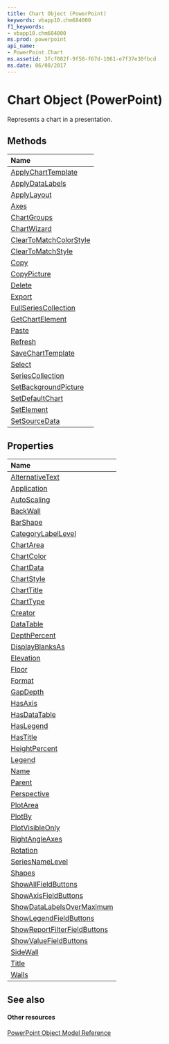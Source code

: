 ```yaml
---
title: Chart Object (PowerPoint)
keywords: vbapp10.chm684000
f1_keywords:
- vbapp10.chm684000
ms.prod: powerpoint
api_name:
- PowerPoint.Chart
ms.assetid: 3fcf082f-9f58-f67d-1061-e7f37e30fbcd
ms.date: 06/08/2017
---
```



# Chart Object (PowerPoint)

Represents a chart in a presentation.


## Methods



|**Name**|
|:-----|
|[ApplyChartTemplate](http://msdn.microsoft.com/library/53d9e347-1a32-17a1-6426-38776bb87494%28Office.15%29.aspx)|
|[ApplyDataLabels](http://msdn.microsoft.com/library/9d712577-82cc-5d8d-69d1-f5fbaf02c820%28Office.15%29.aspx)|
|[ApplyLayout](http://msdn.microsoft.com/library/94368674-4ecb-a3aa-da91-8e92980d3cc8%28Office.15%29.aspx)|
|[Axes](http://msdn.microsoft.com/library/6f740a9e-2baa-5a84-ea51-6a39452e227e%28Office.15%29.aspx)|
|[ChartGroups](http://msdn.microsoft.com/library/23339025-6d5f-b51a-e2b4-6fc15a903cea%28Office.15%29.aspx)|
|[ChartWizard](http://msdn.microsoft.com/library/aa13bff2-bead-2781-1f03-ea30ffe72a41%28Office.15%29.aspx)|
|[ClearToMatchColorStyle](http://msdn.microsoft.com/library/014d2148-c359-f11c-e5bf-012a769aced5%28Office.15%29.aspx)|
|[ClearToMatchStyle](http://msdn.microsoft.com/library/fa85b905-6415-3ce9-4517-0a8dcedfbf14%28Office.15%29.aspx)|
|[Copy](http://msdn.microsoft.com/library/ad7ac7f6-d1f4-7a33-a46f-856796596eac%28Office.15%29.aspx)|
|[CopyPicture](http://msdn.microsoft.com/library/ac8c3f05-3458-8f24-ada8-b89beb52a968%28Office.15%29.aspx)|
|[Delete](http://msdn.microsoft.com/library/66121013-f753-422c-5d1f-135be7a69d42%28Office.15%29.aspx)|
|[Export](http://msdn.microsoft.com/library/19b95f24-c262-902e-7e96-c488affeb88d%28Office.15%29.aspx)|
|[FullSeriesCollection](http://msdn.microsoft.com/library/3b5620c0-4c0f-7d89-e8ee-5e12d9c292e7%28Office.15%29.aspx)|
|[GetChartElement](http://msdn.microsoft.com/library/c0764342-dcd3-fdc6-6661-bbeed20f6e5a%28Office.15%29.aspx)|
|[Paste](http://msdn.microsoft.com/library/b94ee91d-5b7c-c0b3-340d-b8eba4f3710f%28Office.15%29.aspx)|
|[Refresh](http://msdn.microsoft.com/library/5dfabfe6-50b3-4671-c409-a5c943223aff%28Office.15%29.aspx)|
|[SaveChartTemplate](http://msdn.microsoft.com/library/568abe18-27d3-4944-7bca-186faa534959%28Office.15%29.aspx)|
|[Select](http://msdn.microsoft.com/library/5ea52965-ecf4-7a24-1b74-0e5ebc8d48a5%28Office.15%29.aspx)|
|[SeriesCollection](http://msdn.microsoft.com/library/8adeb8b4-ba4f-6cdf-33bf-dceb1845dfb8%28Office.15%29.aspx)|
|[SetBackgroundPicture](http://msdn.microsoft.com/library/82514386-9fb7-08b9-ae86-85e94deb0df3%28Office.15%29.aspx)|
|[SetDefaultChart](http://msdn.microsoft.com/library/a75ac074-dd5d-7530-2446-cc89b3d1ac5f%28Office.15%29.aspx)|
|[SetElement](http://msdn.microsoft.com/library/c9f05df8-a85a-c401-c9bc-33f3a2cc4561%28Office.15%29.aspx)|
|[SetSourceData](http://msdn.microsoft.com/library/f82dd278-318f-5706-3506-a0992df142ef%28Office.15%29.aspx)|

## Properties



|**Name**|
|:-----|
|[AlternativeText](http://msdn.microsoft.com/library/bdded8b9-5f6e-dd83-db04-0ce180bd2552%28Office.15%29.aspx)|
|[Application](http://msdn.microsoft.com/library/634a5814-8260-3758-7db5-cbc2dfbe4de8%28Office.15%29.aspx)|
|[AutoScaling](http://msdn.microsoft.com/library/330a185a-713a-409a-704e-3b163394aa92%28Office.15%29.aspx)|
|[BackWall](http://msdn.microsoft.com/library/15691772-f520-5e74-564d-1846b8e81adc%28Office.15%29.aspx)|
|[BarShape](http://msdn.microsoft.com/library/fae46b36-9d4c-3646-db91-95691d8ce2af%28Office.15%29.aspx)|
|[CategoryLabelLevel](http://msdn.microsoft.com/library/9c45d547-5bfe-f8ee-b290-c6e59482d0c3%28Office.15%29.aspx)|
|[ChartArea](http://msdn.microsoft.com/library/2b3a7b7f-c27d-7f79-7625-7d9b20c049c3%28Office.15%29.aspx)|
|[ChartColor](http://msdn.microsoft.com/library/f90fc2e2-0e98-e7ac-1994-45adb2be11bf%28Office.15%29.aspx)|
|[ChartData](http://msdn.microsoft.com/library/16262f71-13cd-a023-35df-2ca6bd017e3b%28Office.15%29.aspx)|
|[ChartStyle](http://msdn.microsoft.com/library/0ab20b4e-3916-1825-22b6-d23a24680808%28Office.15%29.aspx)|
|[ChartTitle](http://msdn.microsoft.com/library/0b03a4d7-ce86-dc24-d65e-5f9b5f088e11%28Office.15%29.aspx)|
|[ChartType](http://msdn.microsoft.com/library/5a806b77-1efd-fd3a-132f-f6e3afd7315d%28Office.15%29.aspx)|
|[Creator](http://msdn.microsoft.com/library/d14809dd-e4d0-fe60-b092-d2c6a3dda111%28Office.15%29.aspx)|
|[DataTable](http://msdn.microsoft.com/library/fd212746-be95-06dd-144e-e6a4edf28e94%28Office.15%29.aspx)|
|[DepthPercent](http://msdn.microsoft.com/library/f80bbd4f-3a4f-71c0-1859-c71a57aec22b%28Office.15%29.aspx)|
|[DisplayBlanksAs](http://msdn.microsoft.com/library/8f00f6dc-3885-1f97-057d-3c426c19a1a1%28Office.15%29.aspx)|
|[Elevation](http://msdn.microsoft.com/library/9b6ac583-2a35-8737-5660-51d2b7e6dbbd%28Office.15%29.aspx)|
|[Floor](http://msdn.microsoft.com/library/a599ed02-d137-f823-0a5e-325d3f8c7406%28Office.15%29.aspx)|
|[Format](http://msdn.microsoft.com/library/760534d0-8f68-494d-d72a-a070fc98b2fc%28Office.15%29.aspx)|
|[GapDepth](http://msdn.microsoft.com/library/e25fdb39-735f-6158-2628-b0696c08b733%28Office.15%29.aspx)|
|[HasAxis](http://msdn.microsoft.com/library/edb836fb-1a4c-cf70-2ec0-0272b3681e39%28Office.15%29.aspx)|
|[HasDataTable](http://msdn.microsoft.com/library/6864181a-da77-9da5-adad-008ecc5c8f7f%28Office.15%29.aspx)|
|[HasLegend](http://msdn.microsoft.com/library/084f7de3-b0ed-d7b3-3b24-465e74afa167%28Office.15%29.aspx)|
|[HasTitle](http://msdn.microsoft.com/library/e468f051-a4e8-bf3a-e3c0-5a85dec946bd%28Office.15%29.aspx)|
|[HeightPercent](http://msdn.microsoft.com/library/71b6b6e3-ab2c-4ba3-cbbe-940fcbfe7efa%28Office.15%29.aspx)|
|[Legend](http://msdn.microsoft.com/library/1bd67a75-9dd4-2d8c-99b5-82bc91cf85d9%28Office.15%29.aspx)|
|[Name](http://msdn.microsoft.com/library/17cded14-a238-6e0b-ec5c-9bf21b8155f2%28Office.15%29.aspx)|
|[Parent](http://msdn.microsoft.com/library/bd18f568-4edf-8091-b94a-3df23299915f%28Office.15%29.aspx)|
|[Perspective](http://msdn.microsoft.com/library/0ac63aba-4182-c8dc-d51b-a75539025865%28Office.15%29.aspx)|
|[PlotArea](http://msdn.microsoft.com/library/bb587663-743e-4df4-c413-faa2635959f9%28Office.15%29.aspx)|
|[PlotBy](http://msdn.microsoft.com/library/14b696d7-148c-267f-4294-4dddc9fba4e1%28Office.15%29.aspx)|
|[PlotVisibleOnly](http://msdn.microsoft.com/library/9b5e6024-86e7-2dd3-b1c5-16622b9b90b3%28Office.15%29.aspx)|
|[RightAngleAxes](http://msdn.microsoft.com/library/4bccf442-1cf6-48b9-d67c-5a72561211e0%28Office.15%29.aspx)|
|[Rotation](http://msdn.microsoft.com/library/5f533c86-369c-6dbd-f70c-c7de0cc6d868%28Office.15%29.aspx)|
|[SeriesNameLevel](http://msdn.microsoft.com/library/63b29434-71f8-1db4-78db-ef3c95b64fc6%28Office.15%29.aspx)|
|[Shapes](http://msdn.microsoft.com/library/b97eec13-d5d2-324b-0012-dbd00c0303ac%28Office.15%29.aspx)|
|[ShowAllFieldButtons](http://msdn.microsoft.com/library/50aa8c68-a91b-301f-a553-46353feb4d16%28Office.15%29.aspx)|
|[ShowAxisFieldButtons](http://msdn.microsoft.com/library/35c5f51c-fe2c-3448-d07d-327289d66a49%28Office.15%29.aspx)|
|[ShowDataLabelsOverMaximum](http://msdn.microsoft.com/library/92ca7542-3926-e7fd-0c45-5930646e6f04%28Office.15%29.aspx)|
|[ShowLegendFieldButtons](http://msdn.microsoft.com/library/03860057-293c-7f1b-aecd-71428329c91c%28Office.15%29.aspx)|
|[ShowReportFilterFieldButtons](http://msdn.microsoft.com/library/a254a18b-466a-bee4-772e-3352dc27249b%28Office.15%29.aspx)|
|[ShowValueFieldButtons](http://msdn.microsoft.com/library/c56b12ac-71ef-a6b5-c66f-3cbe1c62a4c8%28Office.15%29.aspx)|
|[SideWall](http://msdn.microsoft.com/library/2fb6e33b-0b6a-9a3f-49d6-0dbf07e5a949%28Office.15%29.aspx)|
|[Title](http://msdn.microsoft.com/library/a3d28fbd-16e9-de5d-53e2-19ef574154ad%28Office.15%29.aspx)|
|[Walls](http://msdn.microsoft.com/library/e4c019c0-41de-988b-b5c7-009fcc0eee15%28Office.15%29.aspx)|

## See also


#### Other resources


[PowerPoint Object Model Reference](http://msdn.microsoft.com/library/00acd64a-5896-0459-39af-98df2849849e%28Office.15%29.aspx)
